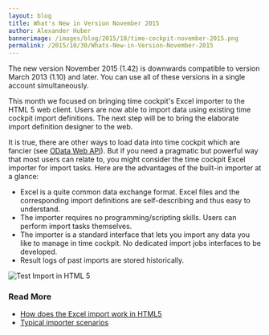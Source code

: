 ```yaml
---
layout: blog
title: What's New in Version November 2015
author: Alexander Huber
bannerimage: /images/blog/2015/10/time-cockpit-november-2015.png
permalink: /2015/10/30/Whats-New-in-Version-November-2015
---
```


<p xmlns="http://www.w3.org/1999/xhtml">The new version November 2015 (1.42) is downwards compatible to version March 2013 (1.10) and later. You can use all of these versions in a single account simultaneously. </p><p xmlns="http://www.w3.org/1999/xhtml">This month we focused on bringing time cockpit's Excel importer to the HTML 5 web client. Users are now able to import data using existing time cockpit import definitions. The next step will be to bring the elaborate import definition designer to the web.</p><p xmlns="http://www.w3.org/1999/xhtml">It is true, there are other ways to load data into time cockpit which are fancier (see <a href="~/blog/2014/09/26/Accessing-Time-Cockpits-OData-Web-API-With-Visual-Studio" target="_blank">OData Web API</a>). But if you need a pragmatic but powerful way that most users can relate to, you might consider the time cockpit Excel importer for import tasks. Here are the advantages of the built-in importer at a glance:</p><ul xmlns="http://www.w3.org/1999/xhtml">
  <li>Excel is a quite common data exchange format. Excel files and the corresponding import definitions are self-describing and thus easy to understand.</li>
  <li>The importer requires no programming/scripting skills. Users can perform import tasks themselves.</li>
  <li>The importer is a standard interface that lets you import any data you like to manage in time cockpit. No dedicated import jobs interfaces to be developed.
<br /></li>
  <li>Result logs of past imports are stored historically.</li>
</ul><p xmlns="http://www.w3.org/1999/xhtml">
  <img title="Test Import in HTML 5" src="{{site.baseurl}}/test-import-html5.png" />
</p><h3 xmlns="http://www.w3.org/1999/xhtml">Read More</h3><ul xmlns="http://www.w3.org/1999/xhtml">
  <li>
    <a href="~/blog/2015/10/30/How-to-Use-the-Excel-Import-in-the-HTML-5-Web-Client" target="_blank">How does the Excel import work in HTML5</a>
  </li>
  <li>
    <a href="~/blog/2015/10/30/Why-An-Excel-Import-Is-Still-Sexy" target="_blank">Typical importer scenarios</a>
  </li>
</ul>